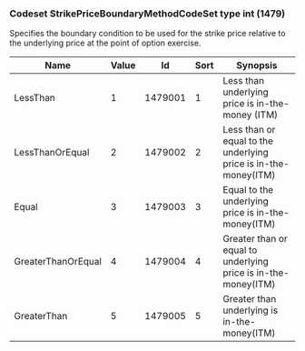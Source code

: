 ### Codeset StrikePriceBoundaryMethodCodeSet type int (1479)

Specifies the boundary condition to be used for the strike price relative to the underlying price at the point of option exercise.

| Name               | Value | Id      | Sort | Synopsis                                                        |
|--------------------|-------|---------|------|-----------------------------------------------------------------|
| LessThan           | 1     | 1479001 | 1    | Less than underlying price is in-the-money (ITM)                |
| LessThanOrEqual    | 2     | 1479002 | 2    | Less than or equal to the underlying price is in-the-money(ITM) |
| Equal              | 3     | 1479003 | 3    | Equal to the underlying price is in-the-money(ITM)              |
| GreaterThanOrEqual | 4     | 1479004 | 4    | Greater than or equal to underlying price is in-the-money(ITM)  |
| GreaterThan        | 5     | 1479005 | 5    | Greater than underlying is in-the-money(ITM)                    |


